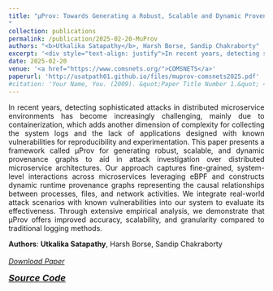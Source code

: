 ```yaml
---
title: "μProv: Towards Generating a Robust, Scalable and Dynamic Provenance Graph for Attack Investigation over Distributed Microservice Architecture
"
collection: publications
permalink: /publication/2025-02-20-MuProv
authors: "<b>Utkalika Satapathy</b>, Harsh Borse, Sandip Chakraborty"
excerpt: '<div style="text-align: justify">In recent years, detecting sophisticated attacks in distributed microservice environments has become increasingly challenging, mainly due to containerization, which adds another dimension of complexity for collecting the system logs and the lack of applications designed with known vulnerabilities for reproducibility and experimentation. This paper presents a framework called µProv for generating robust, scalable, and dynamic provenance graphs to aid in attack investigation over distributed microservice architectures. Our approach captures fine-grained, system-level interactions across microservices leveraging eBPF and constructs dynamic runtime provenance graphs representing the causal relationships between processes, files, and network activities. We integrate real-world attack scenarios with known vulnerabilities into our system to evaluate its effectiveness. Through extensive empirical analysis, we demonstrate that µProv offers improved accuracy, scalability, and granularity compared to traditional logging methods.</div>'
date: 2025-02-20
venue: '<a href="https://www.comsnets.org/">COMSNETS</a>'
paperurl: 'http://usatpath01.github.io/files/muprov-comsnets2025.pdf'
#citation: 'Your Name, You. (2009). &quot;Paper Title Number 1.&quot; <i>Journal 1</i>. 1(1).'
---
```

<div style="text-align: justify">
In recent years, detecting sophisticated attacks in distributed microservice environments has become increasingly challenging, mainly due to containerization, which adds another dimension of complexity for collecting the system logs and the lack of applications designed with known vulnerabilities for reproducibility and experimentation. This paper presents a framework called µProv for generating robust, scalable, and dynamic provenance graphs to aid in attack investigation over distributed microservice architectures. Our approach captures fine-grained, system-level interactions across microservices leveraging eBPF and constructs dynamic runtime provenance graphs representing the causal relationships between processes, files, and network activities. We integrate real-world attack scenarios with known vulnerabilities into our system to evaluate its effectiveness. Through extensive empirical analysis, we demonstrate that µProv offers improved accuracy, scalability, and granularity compared to traditional logging methods.
</div>

<b>Authors</b>: <b>Utkalika Satapathy</b>, Harsh Borse, Sandip Chakraborty 
<br><br>
<a href="http://usatpath01.github.io/files/muprov-comsnets2025.pdf" target=_blank><i class="fas fa-file-download"> Download Paper</i></a>

<a href="https://github.com/usatpath01/MuProv" target=_blank><i class="fab fa-github-square" style="font-size:18px"> <b>Source Code</b></i></a>
<!--Recommended citation: Your Name, You. (2009). "Paper Title Number 1." <i>Journal 1</i>. 1(1).-->
